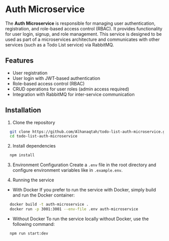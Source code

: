 # Auth Microservice

The **Auth Microservice** is responsible for managing user authentication, registration, and role-based access control (RBAC). It provides functionality for user login, signup, and role management. This service is designed to be used as part of a microservices architecture and communicates with other services (such as a Todo List service) via RabbitMQ.

## Features

- User registration
- User login with JWT-based authentication
- Role-based access control (RBAC)
- CRUD operations for user roles (admin access required)
- Integration with RabbitMQ for inter-service communication

## Installation

1. Clone the repository
```bash
  git clone https://github.com/Alhanaqtah/todo-list-auth-microservice.git
  cd todo-list-auth-microservice
```

2. Install dependencies
```bash
  npm install
````

3. Environment Configuration
Create a `.env` file in the root directory and configure environment variables like in `.example.env`.

4. Running the service
- With Docker
If you prefer to run the service with Docker, simply build and run the Docker container:
```bash
  docker build -t auth-microservice .
  docker run -p 3001:3001 --env-file .env auth-microservice
```
- Without Docker
To run the service locally without Docker, use the following command:
```bash
  npm run start:dev
```
